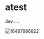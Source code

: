 # atest
dev.....


![16487986822](https://github.com/m-kyu/atest/assets/53500545/8c66ef5c-f336-49fc-bcc7-621b2fa87ad5)
